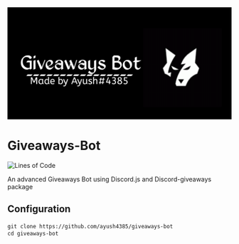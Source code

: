 <img src="20210528_111521.png"/>

# Giveaways-Bot
![Lines of Code](https://img.shields.io/tokei/lines/github/Ayush4385/Giveaways-Bot?&style=for-the-badge)

An advanced Giveaways Bot using Discord.js and Discord-giveaways package

## Configuration 
```
git clone https://github.com/ayush4385/giveaways-bot
cd giveaways-bot
```
